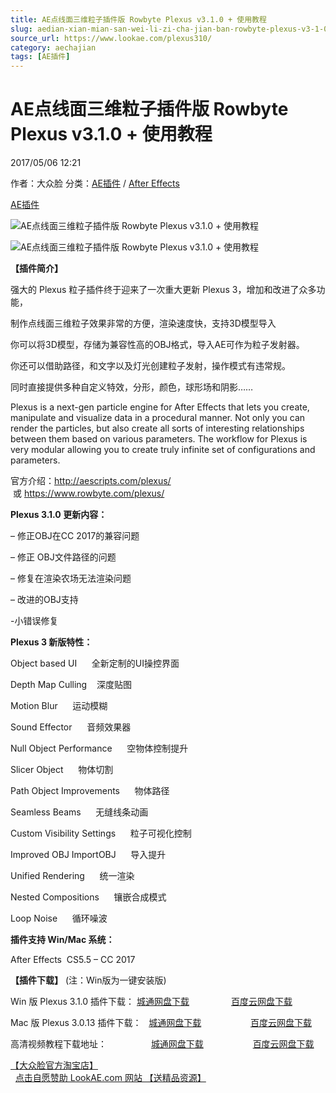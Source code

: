 ```yaml
---
title: AE点线面三维粒子插件版 Rowbyte Plexus v3.1.0 + 使用教程
slug: aedian-xian-mian-san-wei-li-zi-cha-jian-ban-rowbyte-plexus-v3-1-0-shi-yong-jiao-cheng
source_url: https://www.lookae.com/plexus310/
category: aechajian
tags: [AE插件]
---
```

# AE点线面三维粒子插件版 Rowbyte Plexus v3.1.0 + 使用教程

2017/05/06 12:21

作者：大众脸
分类：[AE插件](https://www.lookae.com/after-effects/aechajian/) / [After Effects](https://www.lookae.com/after-effects/)

[AE插件](https://www.lookae.com/tag/ae%e6%8f%92%e4%bb%b6/)

![AE点线面三维粒子插件版 Rowbyte Plexus v3.1.0 + 使用教程](https://img.alicdn.com/imgextra/i1/705956171/TB2BtAwXkfA11Bjy0FcXXc4cXXa_!!705956171.gif "AE点线面三维粒子插件版 Rowbyte Plexus v3.1.0 + 使用教程-LookAE.com")

![AE点线面三维粒子插件版 Rowbyte Plexus v3.1.0 + 使用教程](https://www.lookae.com/wp-content/uploads/2016/07/plexus-3.jpg "AE点线面三维粒子插件版 Rowbyte Plexus v3.1.0 + 使用教程-LookAE.com")

**【插件简介】**

强大的 Plexus 粒子插件终于迎来了一次重大更新 Plexus 3，增加和改进了众多功能，

制作点线面三维粒子效果非常的方便，渲染速度快，支持3D模型导入

你可以将3D模型，存储为兼容性高的OBJ格式，导入AE可作为粒子发射器。

你还可以借助路径，和文字以及灯光创建粒子发射，操作模式有违常规。

同时直接提供多种自定义特效，分形，颜色，球形场和阴影……

Plexus is a next-gen particle engine for After Effects that lets you create, manipulate and visualize data in a procedural manner. Not only you can render the particles, but also create all sorts of interesting relationships between them based on various parameters. The workflow for Plexus is very modular allowing you to create truly infinite set of configurations and parameters.

官方介绍：http://aescripts.com/plexus/  或 https://www.rowbyte.com/plexus/

**Plexus 3.1.0 更新内容：**

– 修正OBJ在CC 2017的兼容问题

– 修正 OBJ文件路径的问题

– 修复在渲染农场无法渲染问题

– 改进的OBJ支持

-小错误修复

**Plexus 3 新版特性：**

Object based UI      全新定制的UI操控界面

Depth Map Culling    深度贴图

Motion Blur      运动模糊

Sound Effector      音频效果器

Null Object Performance      空物体控制提升

Slicer Object      物体切割

Path Object Improvements      物体路径

Seamless Beams      无缝线条动画

Custom Visibility Settings      粒子可视化控制

Improved OBJ ImportOBJ      导入提升

Unified Rendering      统一渲染

Nested Compositions      镶嵌合成模式

Loop Noise      循环噪波

**插件支持 Win/Mac 系统：**

After Effects  CS5.5 – CC 2017

**【插件下载】** (注：Win版为一键安装版)

Win 版 Plexus 3.1.0 插件下载： [城通网盘下载](https://lookae.ctfile.com/fs/680462-202002135)                 [百度云网盘下载](https://pan.baidu.com/s/1o8v3cl8)

Mac 版 Plexus 3.0.13 插件下载：   [城通网盘下载](https://pan.baidu.com/s/1slnlfwp)                    [百度云网盘下载](https://lookae.ctfile.com/fs/dSi172186702)

高清视频教程下载地址：                  [城通网盘下载](https://lookae.ctfile.com/fs/ZI4154455817)                    [百度云网盘下载](https://pan.baidu.com/s/1hsvzYvi)

[【大众脸官方淘宝店】](https://lookae.taobao.com/)                [点击自愿赞助 LookAE.com 网站 【送精品资源】](https://www.lookae.com/sponsor/)
